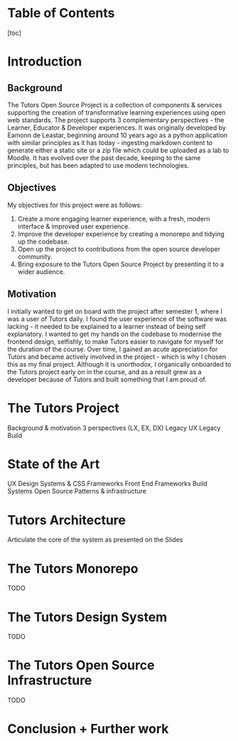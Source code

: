 # Table of Contents

[toc]

# Introduction

## Background



The Tutors Open Source Project is a collection of components & services supporting the
creation of transformative learning experiences using open web standards. The project
supports 3 complementary perspectives - the Learner, Educator & Developer experiences. It was originally developed by Eamonn de Leastar, beginning around 10 years ago as a python application with similar principles as it has today - ingesting markdown content to generate either a static site or a zip file which could be uploaded as a lab to Moodle. It has evolved over the past decade, keeping to the same principles, but has been adapted to use modern technologies.

## Objectives

My objectives for this project were as follows:

1. Create a more engaging learner experience, with a fresh, modern interface &
improved user experience.
2. Improve the developer experience by creating a monorepo and tidying up the
codebase.
3. Open up the project to contributions from the open source developer community.
4. Bring exposure to the Tutors Open Source Project by presenting it to a wider
audience.


## Motivation

I initially wanted to get on board with the project after semester 1, where I was a user of Tutors daily. I found the user experience of the software was lacking - it needed to be explained to a learner instead of being self explanatory. I wanted to get my hands on the codebase to modernise the frontend design, selfishly, to make Tutors easier to navigate for myself for the duration of the course. Over time, I gained an acute appreciation for Tutors and became actively involved in the project - which is why I chosen this as my final project. Although it is unorthodox, I organically onboarded to the Tutors project early on in the course, and as a result grew as a developer because of Tutors and built something that I am proud of.

# The Tutors Project

Background & motivation
3 perspectives (LX, EX, DX)
Legacy UX
Legacy Build

# State of the Art

UX Design Systems & CSS Frameworks
Front End Frameworks
Build Systems
Open Source Patterns & infrastructure

# Tutors Architecture

Articulate the core of the system as presented on the Slides

# The Tutors Monorepo

TODO

# The Tutors Design System

TODO

# The Tutors Open Source Infrastructure

TODO

# Conclusion + Further work

